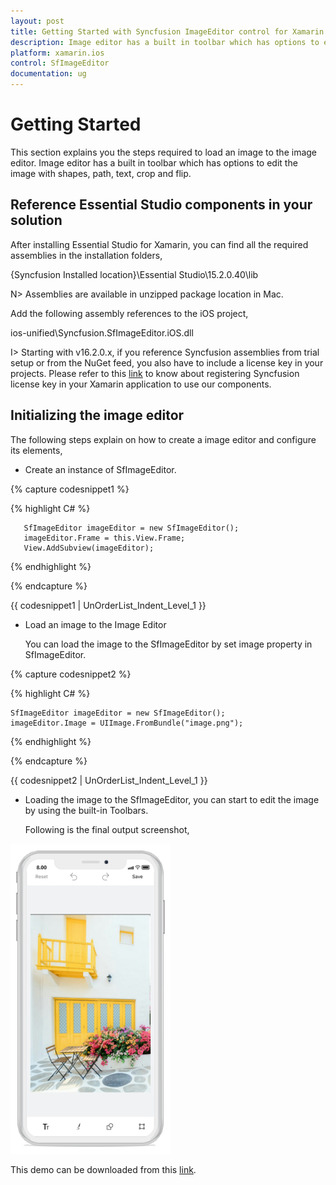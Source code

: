 ```yaml
---
layout: post
title: Getting Started with Syncfusion ImageEditor control for Xamarin.iOS
description: Image editor has a built in toolbar which has options to edit the image with shapes, path, text, crop and flip.
platform: xamarin.ios
control: SfImageEditor
documentation: ug
---
```

# Getting Started

This section explains you the steps required to load an image to the image editor. Image editor has a built in toolbar which has options to edit the image with shapes, path, text, crop and flip.

## Reference Essential Studio components in your solution

After installing Essential Studio for Xamarin, you can find all the required assemblies in the installation folders, 

{Syncfusion Installed location}\Essential Studio\15.2.0.40\lib

N> Assemblies are available in unzipped package location in Mac.

Add the following assembly references to the iOS project,

ios-unified\Syncfusion.SfImageEditor.iOS.dll

I> Starting with v16.2.0.x, if you reference Syncfusion assemblies from trial setup or from the NuGet feed, you also have to include a license key in your projects. Please refer to this [link](https://help.syncfusion.com/common/essential-studio/licensing/license-key) to know about registering Syncfusion license key in your Xamarin application to use our components.

## Initializing the image editor

The following steps explain on how to create a image editor  and configure its elements,

* Create an instance of SfImageEditor.

{% capture codesnippet1 %}

{% highlight C# %}

       SfImageEditor imageEditor = new SfImageEditor(); 
       imageEditor.Frame = this.View.Frame; 
       View.AddSubview(imageEditor); 


{% endhighlight %}

{% endcapture %}

{{ codesnippet1 | UnOrderList_Indent_Level_1 }} 

* Load an image to the Image Editor

    You can load the image to the SfImageEditor by set image property in SfImageEditor.

{% capture codesnippet2 %}

{% highlight C# %}

    SfImageEditor imageEditor = new SfImageEditor(); 
    imageEditor.Image = UIImage.FromBundle("image.png");

{% endhighlight %}

{% endcapture %}

{{ codesnippet2 | UnOrderList_Indent_Level_1 }} 

* Loading the image to the SfImageEditor, you can start to edit the image by using the built-in Toolbars.

    Following is the final output screenshot,

![SfImageEditor](ImageEditor_images/gettingstarted.png)

This demo can be downloaded from this [link](http://www.syncfusion.com/downloads/support/directtrac/general/ze/GettingStarted263890973.zip).
